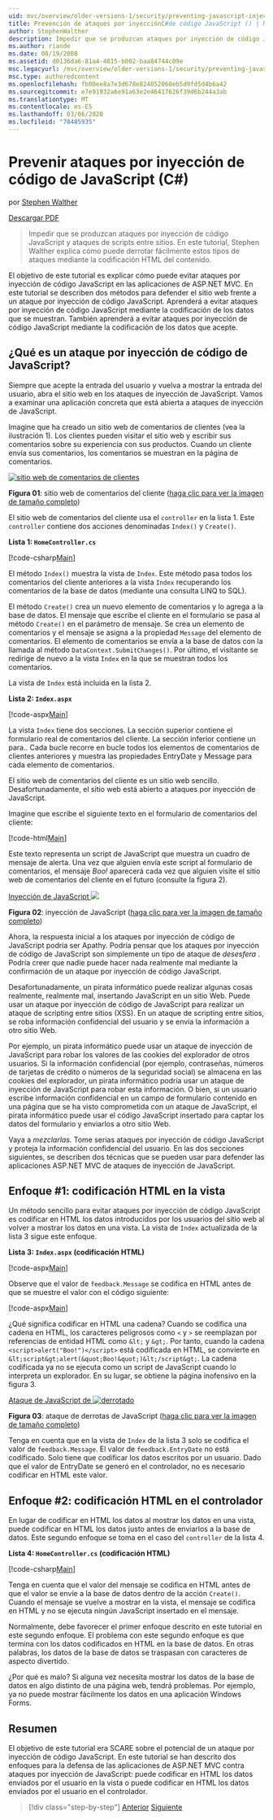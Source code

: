 ```yaml
---
uid: mvc/overview/older-versions-1/security/preventing-javascript-injection-attacks-cs
title: Prevención de ataques por inyecciónC#de código JavaScript () | Microsoft Docs
author: StephenWalther
description: Impedir que se produzcan ataques por inyección de código JavaScript y ataques de scripts entre sitios. En este tutorial, Stephen Walther explica cómo puede fácilmente...
ms.author: riande
ms.date: 08/19/2008
ms.assetid: d0136da6-81a4-4815-b002-baa84744c09e
msc.legacyurl: /mvc/overview/older-versions-1/security/preventing-javascript-injection-attacks-cs
msc.type: authoredcontent
ms.openlocfilehash: fb00ee8a7e3d678e824052060eb5d9fd5d4b6a42
ms.sourcegitcommit: e7e91932a6e91a63e2e46417626f39d6b244a3ab
ms.translationtype: MT
ms.contentlocale: es-ES
ms.lasthandoff: 03/06/2020
ms.locfileid: "78485935"
---
```

# <a name="preventing-javascript-injection-attacks-c"></a>Prevenir ataques por inyección de código de JavaScript (C#)

por [Stephen Walther](https://github.com/StephenWalther)

[Descargar PDF](https://download.microsoft.com/download/8/4/8/84843d8d-1575-426c-bcb5-9d0c42e51416/ASPNET_MVC_Tutorial_06_CS.pdf)

> Impedir que se produzcan ataques por inyección de código JavaScript y ataques de scripts entre sitios. En este tutorial, Stephen Walther explica cómo puede derrotar fácilmente estos tipos de ataques mediante la codificación HTML del contenido.

El objetivo de este tutorial es explicar cómo puede evitar ataques por inyección de código JavaScript en las aplicaciones de ASP.NET MVC. En este tutorial se describen dos métodos para defender el sitio web frente a un ataque por inyección de código JavaScript. Aprenderá a evitar ataques por inyección de código JavaScript mediante la codificación de los datos que se muestran. También aprenderá a evitar ataques por inyección de código JavaScript mediante la codificación de los datos que acepte.

## <a name="what-is-a-javascript-injection-attack"></a>¿Qué es un ataque por inyección de código de JavaScript?

Siempre que acepte la entrada del usuario y vuelva a mostrar la entrada del usuario, abra el sitio web en los ataques de inyección de JavaScript. Vamos a examinar una aplicación concreta que está abierta a ataques de inyección de JavaScript.

Imagine que ha creado un sitio web de comentarios de clientes (vea la ilustración 1). Los clientes pueden visitar el sitio web y escribir sus comentarios sobre su experiencia con sus productos. Cuando un cliente envía sus comentarios, los comentarios se muestran en la página de comentarios.

[![sitio web de comentarios de clientes](preventing-javascript-injection-attacks-cs/_static/image2.png)](preventing-javascript-injection-attacks-cs/_static/image1.png)

**Figura 01**: sitio web de comentarios del cliente ([haga clic para ver la imagen de tamaño completo](preventing-javascript-injection-attacks-cs/_static/image3.png))

El sitio web de comentarios del cliente usa el `controller` en la lista 1. Este `controller` contiene dos acciones denominadas `Index()` y `Create()`.

**Lista 1: `HomeController.cs`**

[!code-csharp[Main](preventing-javascript-injection-attacks-cs/samples/sample1.cs)]

El método `Index()` muestra la vista de `Index`. Este método pasa todos los comentarios del cliente anteriores a la vista `Index` recuperando los comentarios de la base de datos (mediante una consulta LINQ to SQL).

El método `Create()` crea un nuevo elemento de comentarios y lo agrega a la base de datos. El mensaje que escribe el cliente en el formulario se pasa al método `Create()` en el parámetro de mensaje. Se crea un elemento de comentarios y el mensaje se asigna a la propiedad `Message` del elemento de comentarios. El elemento de comentarios se envía a la base de datos con la llamada al método `DataContext.SubmitChanges()`. Por último, el visitante se redirige de nuevo a la vista `Index` en la que se muestran todos los comentarios.

La vista de `Index` está incluida en la lista 2.

**Lista 2: `Index.aspx`**

[!code-aspx[Main](preventing-javascript-injection-attacks-cs/samples/sample2.aspx)]

La vista `Index` tiene dos secciones. La sección superior contiene el formulario real de comentarios del cliente. La sección inferior contiene un para.. Cada bucle recorre en bucle todos los elementos de comentarios de clientes anteriores y muestra las propiedades EntryDate y Message para cada elemento de comentarios.

El sitio web de comentarios del cliente es un sitio web sencillo. Desafortunadamente, el sitio web está abierto a ataques por inyección de JavaScript.

Imagine que escribe el siguiente texto en el formulario de comentarios del cliente:

[!code-html[Main](preventing-javascript-injection-attacks-cs/samples/sample3.html)]

Este texto representa un script de JavaScript que muestra un cuadro de mensaje de alerta. Una vez que alguien envía este script al formulario de comentarios, el mensaje <em>Boo!</em> aparecerá cada vez que alguien visite el sitio web de comentarios del cliente en el futuro (consulte la figura 2).

[Inyección de JavaScript ![](preventing-javascript-injection-attacks-cs/_static/image5.png)](preventing-javascript-injection-attacks-cs/_static/image4.png)

**Figura 02**: inyección de JavaScript ([haga clic para ver la imagen de tamaño completo](preventing-javascript-injection-attacks-cs/_static/image6.png))

Ahora, la respuesta inicial a los ataques por inyección de código de JavaScript podría ser Apathy. Podría pensar que los ataques por inyección de código de JavaScript son simplemente un tipo de ataque de *desesfera* . Podría creer que nadie puede hacer nada realmente mal mediante la confirmación de un ataque por inyección de código JavaScript.

Desafortunadamente, un pirata informático puede realizar algunas cosas realmente, realmente mal, insertando JavaScript en un sitio Web. Puede usar un ataque por inyección de código de JavaScript para realizar un ataque de scripting entre sitios (XSS). En un ataque de scripting entre sitios, se roba información confidencial del usuario y se envía la información a otro sitio Web.

Por ejemplo, un pirata informático puede usar un ataque de inyección de JavaScript para robar los valores de las cookies del explorador de otros usuarios. Si la información confidencial (por ejemplo, contraseñas, números de tarjetas de crédito o números de la seguridad social) se almacena en las cookies del explorador, un pirata informático podría usar un ataque de inyección de JavaScript para robar esta información. O bien, si un usuario escribe información confidencial en un campo de formulario contenido en una página que se ha visto comprometida con un ataque de JavaScript, el pirata informático puede usar el código JavaScript insertado para captar los datos del formulario y enviarlos a otro sitio Web.

Vaya a *mezclarlas*. Tome serias ataques por inyección de código JavaScript y proteja la información confidencial del usuario. En las dos secciones siguientes, se describen dos técnicas que se pueden usar para defender las aplicaciones ASP.NET MVC de ataques de inyección de JavaScript.

## <a name="approach-1-html-encode-in-the-view"></a>Enfoque #1: codificación HTML en la vista

Un método sencillo para evitar ataques por inyección de código JavaScript es codificar en HTML los datos introducidos por los usuarios del sitio web al volver a mostrar los datos en una vista. La vista de `Index` actualizada de la lista 3 sigue este enfoque.

**Lista 3: `Index.aspx` (codificación HTML)**

[!code-aspx[Main](preventing-javascript-injection-attacks-cs/samples/sample4.aspx)]

Observe que el valor de `feedback.Message` se codifica en HTML antes de que se muestre el valor con el código siguiente:

[!code-aspx[Main](preventing-javascript-injection-attacks-cs/samples/sample5.aspx)]

¿Qué significa codificar en HTML una cadena? Cuando se codifica una cadena en HTML, los caracteres peligrosos como `<` y `>` se reemplazan por referencias de entidad HTML como `&lt;` y `&gt;`. Por tanto, cuando la cadena `<script>alert("Boo!")</script>` está codificada en HTML, se convierte en `&lt;script&gt;alert(&quot;Boo!&quot;)&lt;/script&gt;`. La cadena codificada ya no se ejecuta como un script de JavaScript cuando lo interpreta un explorador. En su lugar, se obtiene la página inofensivo en la figura 3.

[Ataque de JavaScript de ![derrotado](preventing-javascript-injection-attacks-cs/_static/image8.png)](preventing-javascript-injection-attacks-cs/_static/image7.png)

**Figura 03**: ataque de derrotas de JavaScript ([haga clic para ver la imagen de tamaño completo](preventing-javascript-injection-attacks-cs/_static/image9.png))

Tenga en cuenta que en la vista de `Index` de la lista 3 solo se codifica el valor de `feedback.Message`. El valor de `feedback.EntryDate` no está codificado. Solo tiene que codificar los datos escritos por un usuario. Dado que el valor de EntryDate se generó en el controlador, no es necesario codificar en HTML este valor.

## <a name="approach-2-html-encode-in-the-controller"></a>Enfoque #2: codificación HTML en el controlador

En lugar de codificar en HTML los datos al mostrar los datos en una vista, puede codificar en HTML los datos justo antes de enviarlos a la base de datos. Este segundo enfoque se toma en el caso del `controller` de la lista 4.

**Lista 4: `HomeController.cs` (codificación HTML)**

[!code-csharp[Main](preventing-javascript-injection-attacks-cs/samples/sample6.cs)]

Tenga en cuenta que el valor del mensaje se codifica en HTML antes de que el valor se envíe a la base de datos dentro de la acción `Create()`. Cuando el mensaje se vuelve a mostrar en la vista, el mensaje se codifica en HTML y no se ejecuta ningún JavaScript insertado en el mensaje.

Normalmente, debe favorecer el primer enfoque descrito en este tutorial en este segundo enfoque. El problema con este segundo enfoque es que termina con los datos codificados en HTML en la base de datos. En otras palabras, los datos de la base de datos se traspasan con caracteres de aspecto divertido.

¿Por qué es malo? Si alguna vez necesita mostrar los datos de la base de datos en algo distinto de una página web, tendrá problemas. Por ejemplo, ya no puede mostrar fácilmente los datos en una aplicación Windows Forms.

## <a name="summary"></a>Resumen

El objetivo de este tutorial era SCARE sobre el potencial de un ataque por inyección de código JavaScript. En este tutorial se han descrito dos enfoques para la defensa de las aplicaciones de ASP.NET MVC contra ataques por inyección de JavaScript: puede codificar en HTML los datos enviados por el usuario en la vista o puede codificar en HTML los datos enviados por el usuario en el controlador.

> [!div class="step-by-step"]
> [Anterior](authenticating-users-with-windows-authentication-cs.md)
> [Siguiente](authenticating-users-with-forms-authentication-vb.md)

